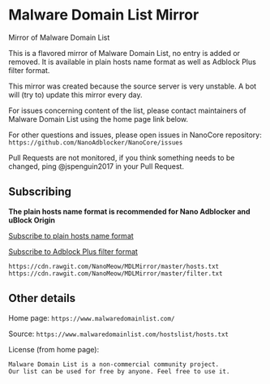 # Malware Domain List Mirror

Mirror of Malware Domain List

This is a flavored mirror of Malware Domain List, no entry is added or removed.
It is available in plain hosts name format as well as Adblock Plus filter
format.

This mirror was created because the source server is very unstable. A bot will
(try to) update this mirror every day.

For issues concerning content of the list, please contact maintainers of
Malware Domain List using the home page link below.

For other questions and issues, please open issues in NanoCore repository:
`https://github.com/NanoAdblocker/NanoCore/issues`

Pull Requests are not monitored, if you think something needs to be changed,
ping @jspenguin2017 in your Pull Request.

## Subscribing

**The plain hosts name format is recommended for Nano Adblocker and uBlock
Origin**

[Subscribe to plain hosts name format](https://subscribe.adblockplus.org/?location=https%3A%2F%2Fcdn.rawgit.com%2FNanoMeow%2FMDLMirror%2Fmaster%2Fhosts.txt&title=Malware%20Domain%20List)

[Subscribe to Adblock Plus filter format](https://subscribe.adblockplus.org/?location=https%3A%2F%2Fcdn.rawgit.com%2FNanoMeow%2FMDLMirror%2Fmaster%2Ffilter.txt&title=Malware%20Domain%20List)

```
https://cdn.rawgit.com/NanoMeow/MDLMirror/master/hosts.txt
https://cdn.rawgit.com/NanoMeow/MDLMirror/master/filter.txt
```

## Other details

Home page: `https://www.malwaredomainlist.com/`

Source: `https://www.malwaredomainlist.com/hostslist/hosts.txt`

License (from home page):
```
Malware Domain List is a non-commercial community project.
Our list can be used for free by anyone. Feel free to use it.
```

